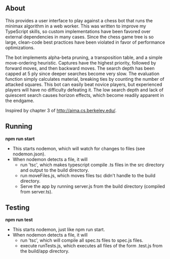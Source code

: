 ## About
This provides a user interface to play against a chess bot that runs the minimax algorithm in a web worker.  This was written to improve my TypeScript skills, so custom implementations have been favored over external dependencies in many cases.  Since the chess game tree is so large, clean-code best practices have been violated in favor of performance optimizations.

The bot implements alpha-beta pruning, a transposition table, and a simple move-ordering heuristic. Captures have the highest priority, followed by forward moves, and then backward moves.  The search depth has been capped at 5 ply since deeper searches become very slow.  The evaluation function simply calculates material, breaking ties by counting the number of attacked squares.  This bot can easily beat novice players, but experienced players will have no difficulty defeating it.  The low search depth and lack of quiescent search causes horizon effects, which become readily apparent in the endgame.

Inspired by chapter 3 of http://aima.cs.berkeley.edu/.

## Running
**npm run start**
- This starts nodemon, which will watch for changes to files (see nodemon.json).
- When nodemon detects a file, it will 
    - run 'tsc', which makes typescript compile .ts files in the src directory and output to the build directory.
    - run moveFiles.js, which moves files tsc didn't handle to the build directory.
    - Serve the app by running server.js from the build directory (compiled from server.ts).
## Testing
**npm run test**
- This starts nodemon, just like npm run start.
- When nodemon detects a file, it will 
    - run 'tsc', which will compile all spec.ts files to spec.js files.
    - execute runTests.js, which executes all files of the form .test.js from the build/app directory.
